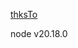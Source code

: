 [thksTo](https://www.youtube.com/watch?v=olf35zb2YS0&list=PL38wFHH4qYZUXLba1gx1l5r_qqMoVZmKM&index=6&ab_channel=LearnwithJon)

node v20.18.0
